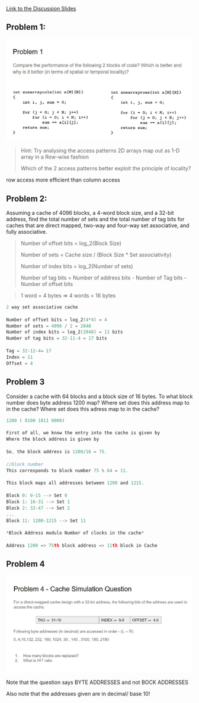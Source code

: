 [Link to the Discussion Slides](https://docs.google.com/presentation/d/1Po9d8ZqYFPpps0HGYvTTO3bjtuLHNrGeIvf6bRtOPwc/edit?usp=sharing)

## Problem 1:

![](assets/20221014170812.jpg)

> Hint: Try analysing the access patterns
> 2D arrays map out as 1-D array in a Row-wise fashion
>
> Which of the 2 access patterns better exploit the principle of locality?

row access more efficient than column access

## Problem 2:

Assuming a cache of 4096 blocks, a 4-word block size, and a 32-bit address, find the total number of sets and the total number of tag bits for caches that are direct mapped, two-way and four-way set associative, and fully associative.

> Number of offset bits = log_2(Block Size)
>
> Number of sets = Cache size / (Block Size \* Set associativity)
>
> Number of index bits = log_2(Number of sets)
>
> Number of tag bits = Number of address bits - Number of Tag bits - Number of offset bits

> 1 word = 4 bytes => 4 words = 16 bytes

```c
2 way set associative cache

Number of offset bits = log_2(4*4) = 4
Number of sets = 4096 / 2 = 2048
Number of index bits = log_2(2048) = 11 bits
Number of tag bits = 32-11-4 = 17 bits

Tag = 32-12-4= 17
Index = 11
Offset = 4

```

## Problem 3

Consider a cache with 64 blocks and a block size of 16 bytes. To what block number does byte address 1200 map? Where set does this address map to in the cache? Where set does this adress map to in the cache?

```c
1200 ( 0100 1011 0000)

First of all, we know the entry into the cache is given by
Where the block address is given by

So, the block address is 1200/16 = 75.

//block number
This corresponds to block number 75 % 64 = 11.

This block maps all addresses between 1200 and 1215.

Block 0: 0-15 --> Set 0
Block 1: 16-31 --> Set 1
Block 2: 32-47 --> Set 2
...
Block 11: 1200-1215 --> Set 11

*Block Address modulo Number of clocks in the cache*

Address 1200 => 75th block address => 11th block in Cache
```

## Problem 4

![](assets/20221014173025.jpg)

Note that the question says BYTE ADDRESSES and not BOCK ADDRESSES

Also note that the addresses given are in decimal/ base 10!
